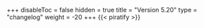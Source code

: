 +++
disableToc = false
hidden = true
title = "Version 5.20"
type = "changelog"
weight = -20
+++
{{< piratify >}}
